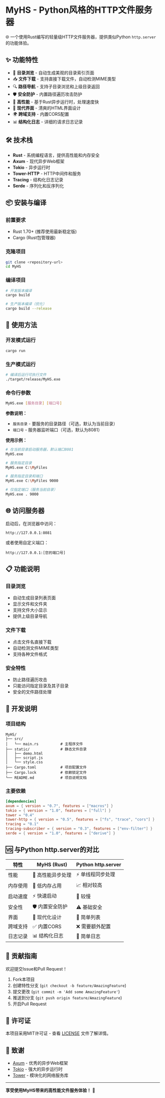 # MyHS - Python风格的HTTP文件服务器

🌐 一个使用Rust编写的轻量级HTTP文件服务器，提供类似Python `http.server`的功能体验。

## ✨ 功能特性

- 📁 **目录浏览** - 自动生成美观的目录索引页面
- 📥 **文件下载** - 支持直接下载文件，自动检测MIME类型
- 🔍 **路径导航** - 支持子目录浏览和上级目录返回
- 🛡️ **安全防护** - 内置路径遍历攻击防护
- 🚀 **高性能** - 基于Rust异步运行时，处理速度快
- 🎨 **现代界面** - 清爽的HTML界面设计
- 🌍 **跨域支持** - 内置CORS配置
- 📊 **结构化日志** - 详细的请求日志记录

## 🛠️ 技术栈

- **Rust** - 系统编程语言，提供高性能和内存安全
- **Axum** - 现代异步Web框架
- **Tokio** - 异步运行时
- **Tower-HTTP** - HTTP中间件和服务
- **Tracing** - 结构化日志记录
- **Serde** - 序列化和反序列化

## 📦 安装与编译

### 前置要求

- Rust 1.70+ (推荐使用最新稳定版)
- Cargo (Rust包管理器)

### 克隆项目

```bash
git clone <repository-url>
cd MyHS
```

### 编译项目

```bash
# 开发版本编译
cargo build

# 生产版本编译（优化）
cargo build --release
```

## 🚀 使用方法

### 开发模式运行

```bash
cargo run
```

### 生产模式运行

```bash
# 编译后运行可执行文件
./target/release/MyHS.exe
```

### 命令行参数

```bash
MyHS.exe [服务目录] [端口号]
```

**参数说明：**
- `服务目录` - 要服务的目录路径（可选，默认为当前目录）
- `端口号` - 服务器监听端口（可选，默认为8081）

**使用示例：**

```bash
# 在当前目录启动服务器，默认端口8081
MyHS.exe

# 服务指定目录
MyHS.exe C:\MyFiles

# 服务指定目录和端口
MyHS.exe C:\MyFiles 9000

# 仅指定端口（服务当前目录）
MyHS.exe . 9000
```

## 🌐 访问服务器

启动后，在浏览器中访问：

```
http://127.0.0.1:8081
```

或者使用自定义端口：

```
http://127.0.0.1:[您的端口号]
```

## 📋 功能说明

### 目录浏览
- 自动生成目录列表页面
- 显示文件和文件夹
- 支持文件大小显示
- 提供上级目录导航

### 文件下载
- 点击文件名直接下载
- 自动检测文件MIME类型
- 支持各种文件格式

### 安全特性
- 防止路径遍历攻击
- 只能访问指定目录及其子目录
- 安全的文件路径处理

## 🔧 开发说明

### 项目结构

```
MyHS/
├── src/
│   └── main.rs          # 主程序文件
├── static/              # 静态文件目录
│   ├── demo.html
│   ├── script.js
│   └── style.css
├── Cargo.toml           # 项目配置文件
├── Cargo.lock           # 依赖锁定文件
└── README.md            # 项目说明文档
```

### 主要依赖

```toml
[dependencies]
axum = { version = "0.7", features = ["macros"] }
tokio = { version = "1.0", features = ["full"] }
tower = "0.4"
tower-http = { version = "0.5", features = ["fs", "trace", "cors"] }
tracing = "0.1"
tracing-subscriber = { version = "0.3", features = ["env-filter"] }
serde = { version = "1.0", features = ["derive"] }
```

## 🆚 与Python http.server的对比

| 特性 | MyHS (Rust) | Python http.server |
|------|-------------|--------------------|
| 性能 | 🚀 高性能异步处理 | ⚡ 单线程同步处理 |
| 内存使用 | 💾 低内存占用 | 📈 相对较高 |
| 启动速度 | ⚡ 快速启动 | 🐌 较慢 |
| 安全性 | 🛡️ 内置安全防护 | ⚠️ 基础安全 |
| 界面 | 🎨 现代化设计 | 📄 简单列表 |
| 跨域支持 | ✅ 内置CORS | ❌ 需要额外配置 |
| 日志记录 | 📊 结构化日志 | 📝 简单日志 |

## 🤝 贡献指南

欢迎提交Issue和Pull Request！

1. Fork本项目
2. 创建特性分支 (`git checkout -b feature/AmazingFeature`)
3. 提交更改 (`git commit -m 'Add some AmazingFeature'`)
4. 推送到分支 (`git push origin feature/AmazingFeature`)
5. 开启Pull Request

## 📄 许可证

本项目采用MIT许可证 - 查看 [LICENSE](LICENSE) 文件了解详情。

## 🙏 致谢

- [Axum](https://github.com/tokio-rs/axum) - 优秀的异步Web框架
- [Tokio](https://tokio.rs/) - 强大的异步运行时
- [Tower](https://github.com/tower-rs/tower) - 模块化的网络服务库

---

**享受使用MyHS带来的高性能文件服务体验！** 🎉